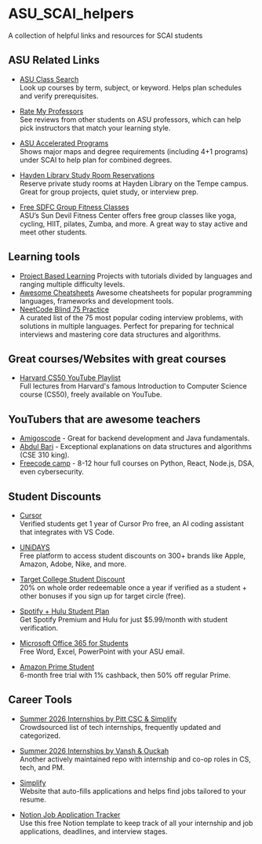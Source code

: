 # ASU_SCAI_helpers
A collection of helpful links and resources for SCAI students 

## ASU Related Links

- [ASU Class Search](https://catalog.apps.asu.edu/catalog/classes)  
  Look up courses by term, subject, or keyword. Helps plan schedules and verify prerequisites.

- [Rate My Professors](https://ratemyprofessors.com)  
  See reviews from other students on ASU professors, which can help pick instructors that match your learning style.

- [ASU Accelerated Programs](https://scai.engineering.asu.edu/undergraduate-degrees/)  
  Shows major maps and degree requirements (including 4+1 programs) under SCAI to help plan for combined degrees.

- [Hayden Library Study Room Reservations](https://asu.libcal.com/reserve/hayden-study?_gl=1*wzpg3z*_gcl_au*MTk0MTM1MTIwLjE3NTAzOTg2ODA.*FPAU*MTU1MjQ4NDUxMi4xNzUwMzE5NzU0*_ga*MzQ1NDI3MjUyLjE3MzQxNzAxMTg.*_ga_TEHJR60KD9*czE3NTI2NTEzMDQkbzI4OSRnMSR0MTc1MjY1MTQwNiRqMzQkbDAkaDE4MzE3NzIxNjQ.)  
  Reserve private study rooms at Hayden Library on the Tempe campus. Great for group projects, quiet study, or interview prep.

- [Free SDFC Group Fitness Classes](https://fitness.asu.edu/programs/fitness-wellness/groupexercise)  
  ASU’s Sun Devil Fitness Center offers free group classes like yoga, cycling, HIIT, pilates, Zumba, and more. A great way to stay active and meet other students.

## Learning tools

- [Project Based Learning](https://github.com/practical-tutorials/project-based-learning?tab=readme-ov-file#python)
  Projects with tutorials divided by languages and ranging multiple difficulty levels. 
- [Awesome Cheatsheets](https://github.com/LeCoupa/awesome-cheatsheets)
  Awesome cheatsheets for popular programming languages, frameworks and development tools.
- [NeetCode Blind 75 Practice](https://neetcode.io/practice?tab=blind75)  
  A curated list of the 75 most popular coding interview problems, with solutions in multiple languages. Perfect for preparing for technical interviews and mastering core data structures and algorithms.


## Great courses/Websites with great courses

- [Harvard CS50 YouTube Playlist](https://www.youtube.com/watch?v=3LPJfIKxwWc&list=PLhQjrBD2T381WAHyx1pq-sBfykqMBI7V4)  
  Full lectures from Harvard's famous Introduction to Computer Science course (CS50), freely available on YouTube.

## YouTubers that are awesome teachers 

- [Amigoscode](https://www.youtube.com/@amigoscode) - Great for backend development and Java fundamentals.
- [Abdul Bari](https://www.youtube.com/@abdulbarikcs) - Exceptional explanations on data structures and algorithms (CSE 310 king).
- [Freecode camp](freeCodeCamp.org) - 8-12 hour full courses on Python, React, Node.js, DSA, even cybersecurity.

## Student Discounts

- [Cursor](https://cursor.com/students)  
  Verified students get 1 year of Cursor Pro free, an AI coding assistant that integrates with VS Code.

- [UNiDAYS](https://www.myunidays.com/US/en-US)  
  Free platform to access student discounts on 300+ brands like Apple, Amazon, Adobe, Nike, and more.

- [Target College Student Discount](https://www.target.com/l/target-circle-college-student-appreciation/-/N-6v01l)  
  20% on whole order redeemable once a year if verified as a student + other bonuses if you sign up for target circle (free).

- [Spotify + Hulu Student Plan](https://www.spotify.com/us/student/)  
  Get Spotify Premium and Hulu for just $5.99/month with student verification.

- [Microsoft Office 365 for Students](https://www.microsoft.com/en-us/education/products/office)  
  Free Word, Excel, PowerPoint with your ASU email.

- [Amazon Prime Student](https://www.amazon.com/amazonprime?_encoding=UTF8&primeCampaignId=studentWlp&ref_=assoc_tag_ph_1402131043829_tag_wa-gs-20&camp=1789&creative=9325&linkCode=pf4&tag=wa-gs-20&adid=1QK4E3N4R54XY6R8EXB0&)  
  6-month free trial with 1% cashback, then 50% off regular Prime.

## Career Tools

- [Summer 2026 Internships by Pitt CSC & Simplify](https://github.com/SimplifyJobs/Summer2026-Internships)  
  Crowdsourced list of tech internships, frequently updated and categorized.

- [Summer 2026 Internships by Vansh & Ouckah](https://github.com/vanshb03/Summer2026-Internships)  
  Another actively maintained repo with internship and co-op roles in CS, tech, and PM.

- [Simplify](https://simplify.jobs/)  
  Website that auto-fills applications and helps find jobs tailored to your resume.

- [Notion Job Application Tracker](https://www.notion.so/Application-tracker-2-0-23293e2cc0ff808e9a78fa6ec64a8c8c?source=copy_link)  
  Use this free Notion template to keep track of all your internship and job applications, deadlines, and interview stages.


